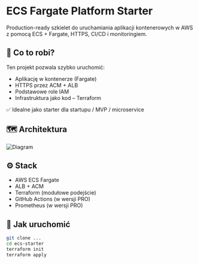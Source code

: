 # ECS Fargate Platform Starter

Production-ready szkielet do uruchamiania aplikacji kontenerowych w AWS z pomocą ECS + Fargate, HTTPS, CI/CD i monitoringiem.

## 🧠 Co to robi?

Ten projekt pozwala szybko uruchomić:
- Aplikację w kontenerze (Fargate)
- HTTPS przez ACM + ALB
- Podstawowe role IAM
- Infrastruktura jako kod – Terraform

✅ Idealne jako starter dla startupu / MVP / microservice

## 🗺️ Architektura

![Diagram](./diagram.png)

## ⚙️ Stack

- AWS ECS Fargate
- ALB + ACM
- Terraform (modułowe podejście)
- GitHub Actions (w wersji PRO)
- Prometheus (w wersji PRO)

## 🚀 Jak uruchomić

```bash
git clone ...
cd ecs-starter
terraform init
terraform apply


